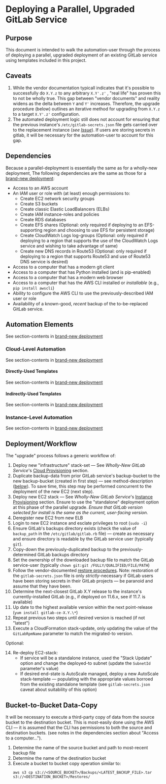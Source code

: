 # Deploying a Parallel, Upgraded GitLab Service

## Purpose

This document is intended to walk the automation-user through the process of deploying a parallel, upgraded deployment of an existing GitLab service using templates included in this project.

## Caveats

1. While the vendor documentation typicall indicates that it's possible to successfully do `X.Y.z` to any arbitrary `X.Y'.z'` , "real life" has proven this to not be wholly true. This gap between "vendor documents" and reality widens as the delta between `Y` and `Y'` increases. Therefore, the upgrade procedure (below) outlines an iterative method for upgrading from `X.Y.z` to a target `X.Y'.z'` configuration.  
1. The automated deployment logic still does not account for ensuring that the previous instance's `/etc/gitlab-secrets.json` file gets carried over to the replacement instance (_see [Issue](https://github.com/plus3it/cfn-gitlab/issues/30)_). If users are storing secrets in gitlab, it will be necessary for the automation-user to account for this gap.

## Dependencies

Because a parallel-deployment is essentially the same as for a wholly-new deployment, The following dependencies are the same as those for a [brand-new deployment](Deployment-Fresh.md#dependencies):

* Access to an AWS account
* An IAM user or role with (at least) enough permissions to:
    * Create EC2 network security groups
    * Create S3 buckets
    * Create classic Elastic LoadBalancers (ELBs)
    * Create IAM instance-roles and policies
    * Create RDS databases
    * Create EFS shares (Optional: only required if deploying to an EFS-supporting region and choosing to use EFS for persistent storage)
    * Create CloudWatch Logs log-groups (Optional: only required if deploying to a region that supports the use of the CloudWatch Logs service and wishing to take advantage of same)
    * Create new DNS records in Route53 (Optional: only required if deploying to a region that supports Route53 and use of Route53 DNS service is desired)
* Access to a computer that has a modern git client
* Access to a computer that has Python installed (and is pip-enabled)
* Access to a computer that has a modern web browser
* Access to a computer that has the AWS CLI installed or _installable_ (e.g., `pip install awscli`)
* Ability to configure the AWS CLI to use the previously-described IAM user or role
* Availability of a known-good, _recent_ backup of the to-be-replaced GitLab service.

## Automation Elements

See section-contents in [brand-new deployment](Deployment-Fresh.md#automation-elements)

### Cloud-Level Automation

See section-contents in [brand-new deployment](Deployment-Fresh.md#cloud-level-automation)

#### Directly-Used Templates

See section-contents in [brand-new deployment](Deployment-Fresh.md#directly-used-templates)
 
#### Indirectly-Used Templates

See section-contents in [brand-new deployment](Deployment-Fresh.md#indirectly-used-templates)

### Instance-Level Automation

See section-contents in [brand-new deployment](Deployment-Fresh.md#instance-level-automation)

## Deployment/Workflow

The "upgrade" process follows a generic workflow of:

1. Deploy new "infrastructure" stack-set &mdash; See _Wholly-New GitLab Service_'s [Cloud Provisioning](Deployment-Fresh.md#cloud-provisioning) section.
1. Duplicate backup-data from prior GitLab service's backup-bucket to the new backup-bucket (created in first step) &mdash; see method-description ([below](Deployment-Upgrade_Parallel.md#bucket-to-bucket-data-copy)). To save time, this step may be performed concurrent to the deployment of the new EC2 (next step).
1. Deploy new EC2 stack &mdash; See _Wholly-New GitLab Service_'s [Instance Provisioning](Deployment-Fresh.md#instance-provisioning) section. Ensure to use the "standalone" deployment option at this phase of the parallel upgrade. *Ensure that GitLab version selected for install is the same as the current, user-facing version.*
1. Deregister new EC2 from new ELB
1. Login to new EC2 instance and esclate privileges to root (`sudo -i`)
1. Ensure GitLab's backups directory exists (check the value of `backup_path` in the `/etc/gitlab/gitlab.rb` file) &mdash; create as necessary and ensure directory is readable by the GitLab service user (typically `git`).
1. Copy-down the previously-duplicated backup to the previously-determined GitLab backups directory
1. Set the ownership of the downloaded backup file to match the GitLab service-user (typically `chown git:git /FULLY/QUALIFIED/FILE/PATH`)
1. Follow the vendor-documented [restore procedures](https://docs.gitlab.com/ce/raketasks/backup_restore.html#restore-for-omnibus-gitlab-installations). Note: restoration of the `gitlab-secrets.json` file is only _strictly_-necessary if GitLab users have been storing secrets in their GitLab projects &mdash; be paranoid and assume that they have been.
1. Determine the next-closest GitLab X.Y release to the instance's currently-installed GitLab (e.g., if deployed on 11.6.x, see if 11.7. is available)
1. Up date to the highest available version within the next point-release (`yum install gitlab-ce-X.Y.\*`)
1. Repeat previous two steps until desired version is reached (if not "latest")
1. Execute a CloudFormation stack-update, only updating the value of the `GitLabRpmName` parameter to match the migrated-to version.

Optional:

14. Re-deploy EC2-stack:
    * If service will be a standalone instance, used the "Stack Update" option and change the deployed-to subnet (update the `SubnetId` parameter's value)
    * If desired end-state is AutoScale managed, deploy a new AutoScale stack-template &mdash; populating with the appropriate values borroed from the existing standalone template (see `gitlab-secrets.json` caveat about suitability of this option)

## Bucket-to-Bucket Data-Copy

It will be necessary to execute a third-party copy of data from the source bucket to the destination bucket. This is most-easily done using the AWS CLI &mdash; it is assumed that the CLI has permissions to both the source and destination buckets. (see notes in the dependencies section about "Access to a computer...").

1. Determine the name of the source bucket and path to most-recent backup file
2. Determine the name of the destination bucket
3. Execute a bucket to bucket copy operation similar to: 
    ~~~~
    aws s3 cp s3://<SOURCE_BUCKET>/Backups/<LATEST_BACKUP_FILE>.tar s3://<DESTINATION_BUCKET>/Restores/
    ~~~~
